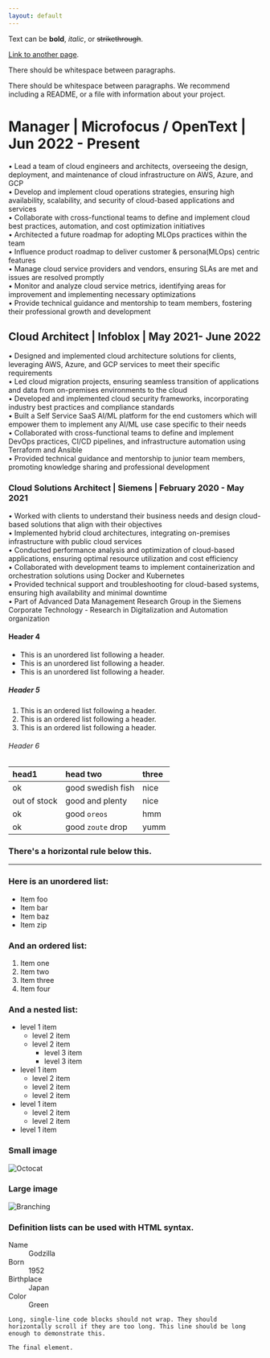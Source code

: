 ```yaml
---
layout: default
---
```


Text can be **bold**, _italic_, or ~~strikethrough~~.

[Link to another page](./another-page.html).

There should be whitespace between paragraphs.

There should be whitespace between paragraphs. We recommend including a README, or a file with information about your project.

# Manager | Microfocus / OpenText | Jun 2022 - Present

•	Lead a team of cloud engineers and architects, overseeing the design, deployment, and maintenance of cloud infrastructure on AWS, Azure, and GCP    
•	Develop and implement cloud operations strategies, ensuring high availability, scalability, and security of cloud-based applications and services  
•	Collaborate with cross-functional teams to define and implement cloud best practices, automation, and cost optimization initiatives  
•	Architected a future roadmap for adopting MLOps practices within the team  
•	Influence product roadmap to deliver customer & persona(MLOps) centric features  
•	Manage cloud service providers and vendors, ensuring SLAs are met and issues are resolved promptly  
•	Monitor and analyze cloud service metrics, identifying areas for improvement and implementing necessary optimizations  
•	Provide technical guidance and mentorship to team members, fostering their professional growth and development  

## Cloud Architect | Infoblox | May 2021- June 2022

•	Designed and implemented cloud architecture solutions for clients, leveraging AWS, Azure, and GCP services to meet their specific requirements  
•	Led cloud migration projects, ensuring seamless transition of applications and data from on-premises environments to the cloud  
•	Developed and implemented cloud security frameworks, incorporating industry best practices and compliance standards  
•	Built a Self Service SaaS AI/ML platform for the end customers which will empower them to implement any AI/ML use case specific to their needs  
•	Collaborated with cross-functional teams to define and implement DevOps practices, CI/CD pipelines, and infrastructure automation using Terraform and Ansible   
•	Provided technical guidance and mentorship to junior team members, promoting knowledge sharing and professional development  

### Cloud Solutions Architect | Siemens | February 2020 - May 2021

•	Worked with clients to understand their business needs and design cloud-based solutions that align with their objectives  
•	Implemented hybrid cloud architectures, integrating on-premises infrastructure with public cloud services  
•	Conducted performance analysis and optimization of cloud-based applications, ensuring optimal resource utilization and cost efficiency  
•	Collaborated with development teams to implement containerization and orchestration solutions using Docker and Kubernetes  
•	Provided technical support and troubleshooting for cloud-based systems, ensuring high availability and minimal downtime  
•	Part of Advanced Data Management Research Group in the Siemens Corporate Technology - Research in Digitalization and Automation organization  


#### Header 4

*   This is an unordered list following a header.
*   This is an unordered list following a header.
*   This is an unordered list following a header.

##### Header 5

1.  This is an ordered list following a header.
2.  This is an ordered list following a header.
3.  This is an ordered list following a header.

###### Header 6

| head1        | head two          | three |
|:-------------|:------------------|:------|
| ok           | good swedish fish | nice  |
| out of stock | good and plenty   | nice  |
| ok           | good `oreos`      | hmm   |
| ok           | good `zoute` drop | yumm  |

### There's a horizontal rule below this.

* * *

### Here is an unordered list:

*   Item foo
*   Item bar
*   Item baz
*   Item zip

### And an ordered list:

1.  Item one
1.  Item two
1.  Item three
1.  Item four

### And a nested list:

- level 1 item
  - level 2 item
  - level 2 item
    - level 3 item
    - level 3 item
- level 1 item
  - level 2 item
  - level 2 item
  - level 2 item
- level 1 item
  - level 2 item
  - level 2 item
- level 1 item

### Small image

![Octocat](https://github.githubassets.com/images/icons/emoji/octocat.png)

### Large image

![Branching](https://guides.github.com/activities/hello-world/branching.png)


### Definition lists can be used with HTML syntax.

<dl>
<dt>Name</dt>
<dd>Godzilla</dd>
<dt>Born</dt>
<dd>1952</dd>
<dt>Birthplace</dt>
<dd>Japan</dd>
<dt>Color</dt>
<dd>Green</dd>
</dl>

```
Long, single-line code blocks should not wrap. They should horizontally scroll if they are too long. This line should be long enough to demonstrate this.
```

```
The final element.
```
